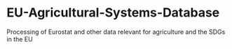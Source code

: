 # EU-Agricultural-Systems-Database
Processing of Eurostat and other data relevant for agriculture and the SDGs in the EU
